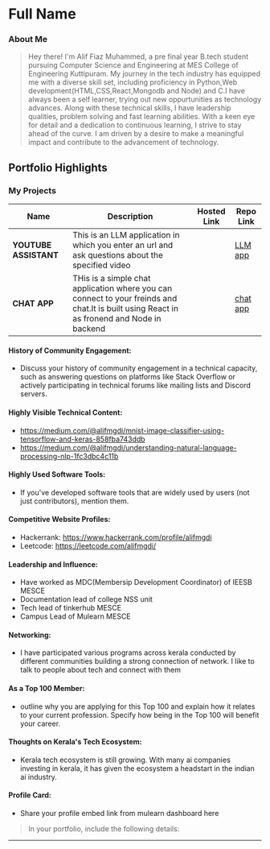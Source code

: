 # Full Name 

### About Me

> Hey there! I'm Alif Fiaz Muhammed, a pre final year B.tech student pursuing Computer Science and Engineering at MES College of Engineering Kuttipuram. My journey in the tech industry has equipped me with a diverse skill set, including proficiency in Python,Web development(HTML,CSS,React,Mongodb and Node) and C.I have always been a self learner, trying out new oppurtunities as technology advances. Along with these technical skills, I have leadership qualities, problem solving and fast learning abilities. With a keen eye for detail and a dedication to continuous learning, I strive to stay ahead of the curve. I am driven by a desire to make a meaningful impact and contribute to the advancement of technology.


## Portfolio Highlights
### My Projects

| Name                | Description                                                               | Hosted Link                              | Repo Link                                                      |
|---------------------|---------------------------------------------------------------------------|------------------------------------------|----------------------------------------------------------------|
| **YOUTUBE ASSISTANT**  | This is an LLM application in which you enter an url and ask questions about the specified video                                             |            |[LLM app](https://github.com/aliffiazmuhammed/youtube-assistant-LLM-app-.git)  
| **CHAT APP**  | THis is a simple chat application where you can connect to your freinds and chat.It is built using React in as fronend and Node in backend                                           |            |[chat app](https://github.com/aliffiazmuhammed/chat-app.git) 


#### History of Community Engagement:

-  Discuss your history of community engagement in a technical capacity, such as answering questions on platforms like Stack Overflow or actively participating in technical forums like mailing lists and Discord servers.

#### Highly Visible Technical Content:

- https://medium.com/@alifmgdi/mnist-image-classifier-using-tensorflow-and-keras-858fba743ddb
- https://medium.com/@alifmgdi/understanding-natural-language-processing-nlp-1fc3dbc4c11b

#### Highly Used Software Tools:

- If you've developed software tools that are widely used by users (not just contributors), mention them.

#### Competitive Website Profiles:

- Hackerrank: https://www.hackerrank.com/profile/alifmgdi
- Leetcode: https://leetcode.com/alifmgdi/

#### Leadership and Influence:

- Have worked as MDC(Membersip Development Coordinator) of IEESB MESCE
- Documentation lead of college NSS unit
- Tech lead of tinkerhub MESCE
- Campus Lead of Mulearn MESCE

#### Networking:

- I have participated various programs across kerala conducted by different communities building a strong connection of network. I like to talk to people about tech and connect with them

#### As a Top 100 Member:

- outline why you are applying for this Top 100 and explain how it relates to your current profession. Specify how being in the Top 100 will benefit your career.

#### Thoughts on Kerala's Tech Ecosystem:

- Kerala tech ecosystem is still growing. With many ai companies investing in kerala, it has given the ecosystem a headstart in the indian ai industry.

#### Profile Card:

- Share your profile embed link from mulearn dashboard here

> In your portfolio, include the following details:

---
